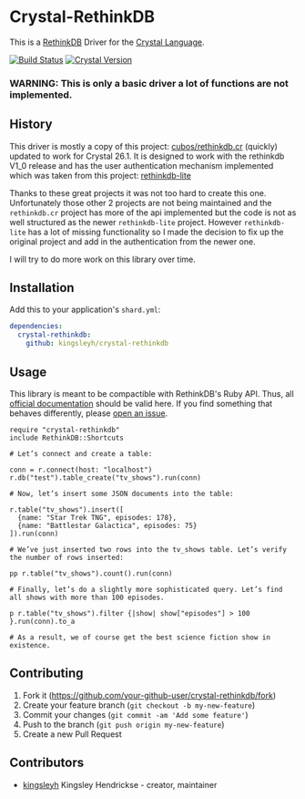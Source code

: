 # Crystal-RethinkDB

This is a [RethinkDB](http://rethinkdb.com/) Driver for the [Crystal Language](http://crystal-lang.org/).

[![Build Status](https://travis-ci.org/kingsleyh/crystal-rethinkdb.svg?branch=master)](https://travis-ci.org/kingsleyh/crystal-rethinkdb) [![Crystal Version](https://img.shields.io/badge/crystal%20-0.26.1-brightgreen.svg)](https://crystal-lang.org/api/0.26.1/)

### WARNING: This is only a basic driver a lot of functions are not implemented.

## History

This driver is mostly a copy of this project: [cubos/rethinkdb.cr](https://github.com/cubos/rethinkdb.cr) (quickly) updated to work for Crystal 26.1. It is designed to work with the rethinkdb V1_0 release and has the user authentication mechanism implemented which was taken from this project: [rethinkdb-lite](https://github.com/lbguilherme/rethinkdb-lite)

Thanks to these great projects it was not too hard to create this one. Unfortunately those other 2 projects are not being maintained and the `rethinkdb.cr` project has more of the api implemented but the code is not as well structured as the newer `rethinkdb-lite` project. However `rethinkdb-lite` has a lot of missing functionality so I made the decision to fix up the original project and add in the authentication from the newer one.

I will try to do more work on this library over time.

## Installation

Add this to your application's `shard.yml`:

```yaml
dependencies:
  crystal-rethinkdb:
    github: kingsleyh/crystal-rethinkdb
```

## Usage

This library is meant to be compactible with RethinkDB's Ruby API. Thus, all [official documentation](http://rethinkdb.com/api/ruby/) should be valid here. If you find something that behaves differently, please [open an issue](https://github.com/kingsleyh/crystal-rethinkdb/issues/new).

```crystal
require "crystal-rethinkdb"
include RethinkDB::Shortcuts

# Let’s connect and create a table:

conn = r.connect(host: "localhost")
r.db("test").table_create("tv_shows").run(conn)

# Now, let’s insert some JSON documents into the table:

r.table("tv_shows").insert([
  {name: "Star Trek TNG", episodes: 178},
  {name: "Battlestar Galactica", episodes: 75}
]).run(conn)

# We’ve just inserted two rows into the tv_shows table. Let’s verify the number of rows inserted:

pp r.table("tv_shows").count().run(conn)

# Finally, let’s do a slightly more sophisticated query. Let’s find all shows with more than 100 episodes.

p r.table("tv_shows").filter {|show| show["episodes"] > 100 }.run(conn).to_a

# As a result, we of course get the best science fiction show in existence.
```


## Contributing

1. Fork it (<https://github.com/your-github-user/crystal-rethinkdb/fork>)
2. Create your feature branch (`git checkout -b my-new-feature`)
3. Commit your changes (`git commit -am 'Add some feature'`)
4. Push to the branch (`git push origin my-new-feature`)
5. Create a new Pull Request

## Contributors

- [kingsleyh](https://github.com/kingsleyh) Kingsley Hendrickse - creator, maintainer
